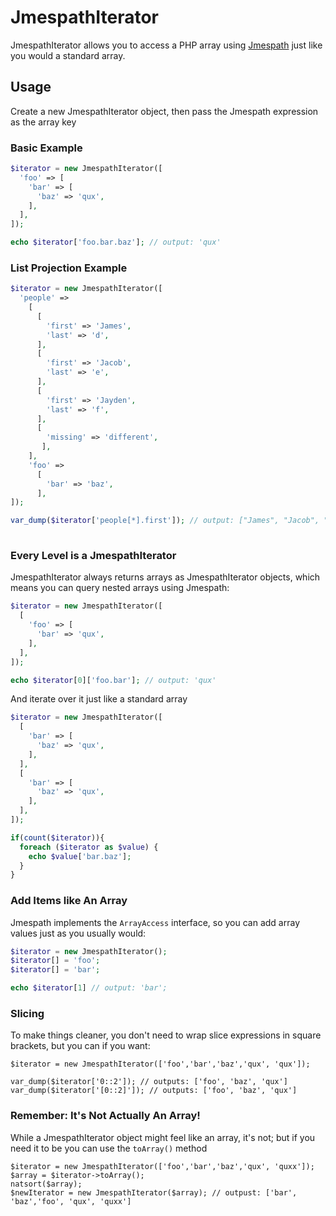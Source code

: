 # JmespathIterator

JmespathIterator allows you to access a PHP array using [Jmespath](https://jmespath.org/) just like you would a standard array.


## Usage

Create a new JmespathIterator object, then pass the Jmespath expression as the array key

### Basic Example

```php
$iterator = new JmespathIterator([
  'foo' => [
    'bar' => [
      'baz' => 'qux',
    ],
  ],
]);

echo $iterator['foo.bar.baz']; // output: 'qux'
```

### List Projection Example

```php
$iterator = new JmespathIterator([
  'people' =>
    [
      [
        'first' => 'James',
        'last' => 'd',
      ],
      [
        'first' => 'Jacob',
        'last' => 'e',
      ],
      [
        'first' => 'Jayden',
        'last' => 'f',
      ],
      [
        'missing' => 'different',
       ],
    ],
    'foo' =>
      [
        'bar' => 'baz',
      ],
]);

var_dump($iterator['people[*].first']); // output: ["James", "Jacob", "Jayden"]
        
```

### Every Level is a JmespathIterator

JmespathIterator always returns arrays as JmespathIterator objects, which means you can query nested arrays using Jmespath:


```php
$iterator = new JmespathIterator([
  [
    'foo' => [
      'bar' => 'qux',
    ],
  ],
]);

echo $iterator[0]['foo.bar']; // output: 'qux'
```

And iterate over it just like a standard array

```php
$iterator = new JmespathIterator([
  [
    'bar' => [
      'baz' => 'qux',
    ],
  ],
  [
    'bar' => [
      'baz' => 'qux',
    ],
  ],
]);

if(count($iterator)){
  foreach ($iterator as $value) {
    echo $value['bar.baz'];
  }
}
```

### Add Items like An Array

Jmespath implements the `ArrayAccess` interface, so you can add array values just as you usually would:

```php
$iterator = new JmespathIterator();
$iterator[] = 'foo';
$iterator[] = 'bar';

echo $iterator[1] // output: 'bar';
```

### Slicing

To make things cleaner, you don't need to wrap slice expressions in square brackets, but you can if you want:

```
$iterator = new JmespathIterator(['foo','bar','baz','qux', 'qux']);

var_dump($iterator['0::2']); // outputs: ['foo', 'baz', 'qux']
var_dump($iterator['[0::2]']); // outputs: ['foo', 'baz', 'qux']
```

### Remember: It's Not Actually An Array!


While a JmespathIterator object might feel like an array, it's not; but if you need it to be you can use the `toArray()` method

```
$iterator = new JmespathIterator(['foo','bar','baz','qux', 'quxx']);
$array = $iterator->toArray();
natsort($array);
$newIterator = new JmespathIterator($array); // outpust: ['bar', 'baz','foo', 'qux', 'quxx']
```






